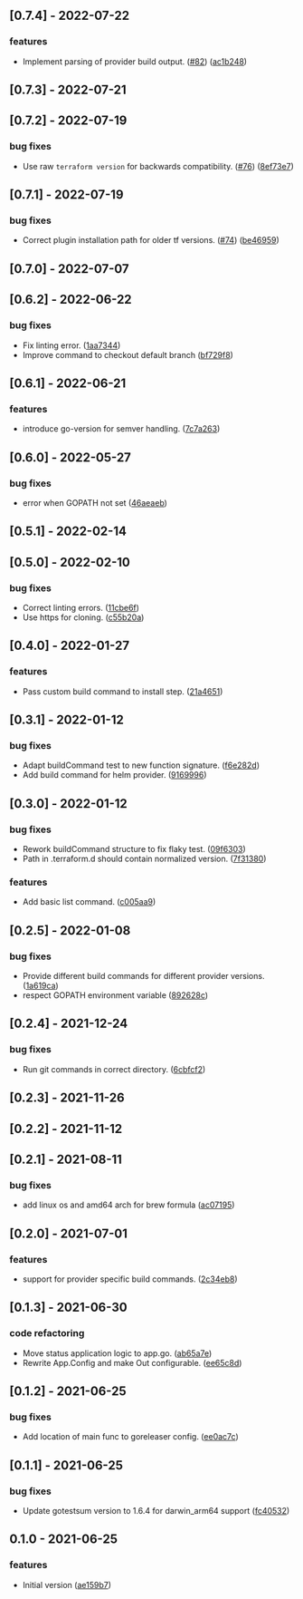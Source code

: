 
<a name="0.7.4"></a>
## [0.7.4] - 2022-07-22
### features
- Implement parsing of provider build output. ([#82](https://github.com/kreuzwerker/m1-terraform-provider-helper/issues/82)) ([ac1b248](https://github.com/kreuzwerker/m1-terraform-provider-helper/commit/ac1b248afb240726a3e6535973a934161a808f40))


<a name="0.7.3"></a>
## [0.7.3] - 2022-07-21

<a name="0.7.2"></a>
## [0.7.2] - 2022-07-19
### bug fixes
- Use raw `terraform version` for backwards compatibility. ([#76](https://github.com/kreuzwerker/m1-terraform-provider-helper/issues/76)) ([8ef73e7](https://github.com/kreuzwerker/m1-terraform-provider-helper/commit/8ef73e73adb2a26bc252fcf914ce2b0e867d7474))


<a name="0.7.1"></a>
## [0.7.1] - 2022-07-19
### bug fixes
- Correct plugin installation path for older tf versions. ([#74](https://github.com/kreuzwerker/m1-terraform-provider-helper/issues/74)) ([be46959](https://github.com/kreuzwerker/m1-terraform-provider-helper/commit/be469594a2156e99395f821d0a0cc46ced903840))


<a name="0.7.0"></a>
## [0.7.0] - 2022-07-07

<a name="0.6.2"></a>
## [0.6.2] - 2022-06-22
### bug fixes
- Fix linting error. ([1aa7344](https://github.com/kreuzwerker/m1-terraform-provider-helper/commit/1aa73441d83aea882a059894ad40b19940e9ee73))
- Improve command to checkout default branch ([bf729f8](https://github.com/kreuzwerker/m1-terraform-provider-helper/commit/bf729f8cfcbd9fd3ff3377cdf6e3a3337c760536))


<a name="0.6.1"></a>
## [0.6.1] - 2022-06-21
### features
- introduce go-version for semver handling. ([7c7a263](https://github.com/kreuzwerker/m1-terraform-provider-helper/commit/7c7a263376edde733275c3c801dde1df2bd7c3ec))


<a name="0.6.0"></a>
## [0.6.0] - 2022-05-27
### bug fixes
- error when GOPATH not set ([46aeaeb](https://github.com/kreuzwerker/m1-terraform-provider-helper/commit/46aeaeb367a018d595896680d7350651f5eb5f88))


<a name="0.5.1"></a>
## [0.5.1] - 2022-02-14

<a name="0.5.0"></a>
## [0.5.0] - 2022-02-10
### bug fixes
- Correct linting errors. ([11cbe6f](https://github.com/kreuzwerker/m1-terraform-provider-helper/commit/11cbe6ff29ab2c56fd800e743a02f60a69da5fe3))
- Use https for cloning. ([c55b20a](https://github.com/kreuzwerker/m1-terraform-provider-helper/commit/c55b20aa2b03edb986bd200c4f58e84b3065f0b3))


<a name="0.4.0"></a>
## [0.4.0] - 2022-01-27
### features
- Pass custom build command to install step. ([21a4651](https://github.com/kreuzwerker/m1-terraform-provider-helper/commit/21a46511541c24ecea0c2d3bb9d7b9916b41a8a9))


<a name="0.3.1"></a>
## [0.3.1] - 2022-01-12
### bug fixes
- Adapt buildCommand test to new function signature. ([f6e282d](https://github.com/kreuzwerker/m1-terraform-provider-helper/commit/f6e282dc6258f31cc5343035201993dd249c8920))
- Add build command for helm provider. ([9169996](https://github.com/kreuzwerker/m1-terraform-provider-helper/commit/91699965f1c01d68109edfa9a2fdbc48c6f4f9d3))


<a name="0.3.0"></a>
## [0.3.0] - 2022-01-12
### bug fixes
- Rework buildCommand structure to fix flaky test. ([09f6303](https://github.com/kreuzwerker/m1-terraform-provider-helper/commit/09f63039b501319d48a8c8765254735f6e2e4f1e))
- Path in .terraform.d should contain normalized version. ([7f31380](https://github.com/kreuzwerker/m1-terraform-provider-helper/commit/7f3138028e17f081c7d454291e31d81507af6461))

### features
- Add basic list command. ([c005aa9](https://github.com/kreuzwerker/m1-terraform-provider-helper/commit/c005aa90a2eb9c3aa44ce02c0e03756cc0c11a5b))


<a name="0.2.5"></a>
## [0.2.5] - 2022-01-08
### bug fixes
- Provide different build commands for different provider versions. ([1a619ca](https://github.com/kreuzwerker/m1-terraform-provider-helper/commit/1a619caa969e6909e87d07749c112ee866c1bbf3))
- respect GOPATH environment variable ([892628c](https://github.com/kreuzwerker/m1-terraform-provider-helper/commit/892628cd3e8aed66fc1a3142ce15687d53f798a6))


<a name="0.2.4"></a>
## [0.2.4] - 2021-12-24
### bug fixes
- Run git commands in correct directory. ([6cbfcf2](https://github.com/kreuzwerker/m1-terraform-provider-helper/commit/6cbfcf23d386c61841d760f040abbfc44b91b9b7))


<a name="0.2.3"></a>
## [0.2.3] - 2021-11-26

<a name="0.2.2"></a>
## [0.2.2] - 2021-11-12

<a name="0.2.1"></a>
## [0.2.1] - 2021-08-11
### bug fixes
- add linux os and amd64 arch for brew formula ([ac07195](https://github.com/kreuzwerker/m1-terraform-provider-helper/commit/ac0719515d3cd66d6585c7aa5c74d7416fc0d88c))


<a name="0.2.0"></a>
## [0.2.0] - 2021-07-01
### features
- support for provider specific build commands. ([2c34eb8](https://github.com/kreuzwerker/m1-terraform-provider-helper/commit/2c34eb86756d5c2208258e0cadabf273bd64cba5))


<a name="0.1.3"></a>
## [0.1.3] - 2021-06-30
### code refactoring
- Move status application logic to app.go. ([ab65a7e](https://github.com/kreuzwerker/m1-terraform-provider-helper/commit/ab65a7e2a9f8a0c977dc3a2c70951155016a5a90))
- Rewrite App.Config and make Out configurable. ([ee65c8d](https://github.com/kreuzwerker/m1-terraform-provider-helper/commit/ee65c8d7cf7bc409612dd37547569af0c953f724))


<a name="0.1.2"></a>
## [0.1.2] - 2021-06-25
### bug fixes
- Add location of main func to goreleaser config. ([ee0ac7c](https://github.com/kreuzwerker/m1-terraform-provider-helper/commit/ee0ac7c7463d7db0efd10e7d84ab6e1f99f728e2))


<a name="0.1.1"></a>
## [0.1.1] - 2021-06-25
### bug fixes
- Update gotestsum version to 1.6.4 for darwin_arm64 support ([fc40532](https://github.com/kreuzwerker/m1-terraform-provider-helper/commit/fc40532e2bd793a412244f7661f255c45c8d5bf7))


<a name="0.1.0"></a>
## 0.1.0 - 2021-06-25
### features
- Initial version ([ae159b7](https://github.com/kreuzwerker/m1-terraform-provider-helper/commit/ae159b754681990f2339b95835f79452cb5fc455))

